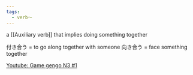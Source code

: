 ```yaml
---
tags:
  - verb〜
---
```

a [[Auxiliary verb]] that implies doing something together

付き合う = to go along together with someone 
向き合う = face something together

[Youtube: Game gengo N3 #1](https://www.youtube.com/watch?v=JidtV2TsSv0&list=PLT12i1gB38HH05kQq3hOGRWiMjtyRsrtc)